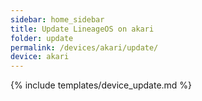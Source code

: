 ```yaml
---
sidebar: home_sidebar
title: Update LineageOS on akari
folder: update
permalink: /devices/akari/update/
device: akari
---
```

{% include templates/device_update.md %}
